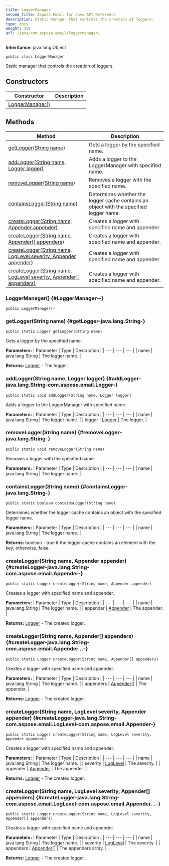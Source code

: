 ```yaml
---
title: LoggerManager
second_title: Aspose.Email for Java API Reference
description: Static manager that controls the creation of loggers.
type: docs
weight: 358
url: /java/com.aspose.email/loggermanager/
---
```

**Inheritance:**
java.lang.Object
```
public class LoggerManager
```

Static manager that controls the creation of loggers.
## Constructors

| Constructor | Description |
| --- | --- |
| [LoggerManager()](#LoggerManager--) |  |
## Methods

| Method | Description |
| --- | --- |
| [getLogger(String name)](#getLogger-java.lang.String-) | Gets a logger by the specified name. |
| [addLogger(String name, Logger logger)](#addLogger-java.lang.String-com.aspose.email.Logger-) | Adds a logger to the LoggerManager with specified name. |
| [removeLogger(String name)](#removeLogger-java.lang.String-) | Removes a logger with the specified name. |
| [containsLogger(String name)](#containsLogger-java.lang.String-) | Determines whether the logger cache contains an object with the specified logger name. |
| [createLogger(String name, Appender appender)](#createLogger-java.lang.String-com.aspose.email.Appender-) | Creates a logger with specified name and appender. |
| [createLogger(String name, Appender[] appenders)](#createLogger-java.lang.String-com.aspose.email.Appender...-) | Creates a logger with specified name and appender. |
| [createLogger(String name, LogLevel severity, Appender appender)](#createLogger-java.lang.String-com.aspose.email.LogLevel-com.aspose.email.Appender-) | Creates a logger with specified name and appender. |
| [createLogger(String name, LogLevel severity, Appender[] appenders)](#createLogger-java.lang.String-com.aspose.email.LogLevel-com.aspose.email.Appender...-) | Creates a logger with specified name and appender. |
### LoggerManager() {#LoggerManager--}
```
public LoggerManager()
```


### getLogger(String name) {#getLogger-java.lang.String-}
```
public static Logger getLogger(String name)
```


Gets a logger by the specified name.

**Parameters:**
| Parameter | Type | Description |
| --- | --- | --- |
| name | java.lang.String | The logger name. |

**Returns:**
[Logger](../../com.aspose.email/logger) - The logger.
### addLogger(String name, Logger logger) {#addLogger-java.lang.String-com.aspose.email.Logger-}
```
public static void addLogger(String name, Logger logger)
```


Adds a logger to the LoggerManager with specified name.

**Parameters:**
| Parameter | Type | Description |
| --- | --- | --- |
| name | java.lang.String | The logger name. |
| logger | [Logger](../../com.aspose.email/logger) | The logger. |

### removeLogger(String name) {#removeLogger-java.lang.String-}
```
public static void removeLogger(String name)
```


Removes a logger with the specified name.

**Parameters:**
| Parameter | Type | Description |
| --- | --- | --- |
| name | java.lang.String | The logger name. |

### containsLogger(String name) {#containsLogger-java.lang.String-}
```
public static boolean containsLogger(String name)
```


Determines whether the logger cache contains an object with the specified logger name.

**Parameters:**
| Parameter | Type | Description |
| --- | --- | --- |
| name | java.lang.String | The logger name. |

**Returns:**
boolean - true if the logger cache contains an element with the key; otherwise, false.
### createLogger(String name, Appender appender) {#createLogger-java.lang.String-com.aspose.email.Appender-}
```
public static Logger createLogger(String name, Appender appender)
```


Creates a logger with specified name and appender.

**Parameters:**
| Parameter | Type | Description |
| --- | --- | --- |
| name | java.lang.String | The logger name. |
| appender | [Appender](../../com.aspose.email/appender) | The appender. |

**Returns:**
[Logger](../../com.aspose.email/logger) - The created logger.
### createLogger(String name, Appender[] appenders) {#createLogger-java.lang.String-com.aspose.email.Appender...-}
```
public static Logger createLogger(String name, Appender[] appenders)
```


Creates a logger with specified name and appender.

**Parameters:**
| Parameter | Type | Description |
| --- | --- | --- |
| name | java.lang.String | The logger name. |
| appenders | [Appender\[\]](../../com.aspose.email/appender) | The appender. |

**Returns:**
[Logger](../../com.aspose.email/logger) - The created logger.
### createLogger(String name, LogLevel severity, Appender appender) {#createLogger-java.lang.String-com.aspose.email.LogLevel-com.aspose.email.Appender-}
```
public static Logger createLogger(String name, LogLevel severity, Appender appender)
```


Creates a logger with specified name and appender.

**Parameters:**
| Parameter | Type | Description |
| --- | --- | --- |
| name | java.lang.String | The logger name. |
| severity | [LogLevel](../../com.aspose.email/loglevel) | The severity. |
| appender | [Appender](../../com.aspose.email/appender) | The appender. |

**Returns:**
[Logger](../../com.aspose.email/logger) - The created logger.
### createLogger(String name, LogLevel severity, Appender[] appenders) {#createLogger-java.lang.String-com.aspose.email.LogLevel-com.aspose.email.Appender...-}
```
public static Logger createLogger(String name, LogLevel severity, Appender[] appenders)
```


Creates a logger with specified name and appender.

**Parameters:**
| Parameter | Type | Description |
| --- | --- | --- |
| name | java.lang.String | The logger name. |
| severity | [LogLevel](../../com.aspose.email/loglevel) | The severity. |
| appenders | [Appender\[\]](../../com.aspose.email/appender) | The appenders array. |

**Returns:**
[Logger](../../com.aspose.email/logger) - The created logger.
